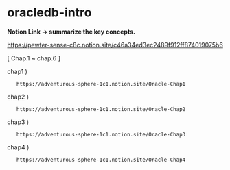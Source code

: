 # oracledb-intro

**Notion Link -> summarize the key concepts.**

https://pewter-sense-c8c.notion.site/c46a34ed3ec2489f912ff874019075b6

[ Chap.1 ~ chap.6 ]

chap1 )  

       https://adventurous-sphere-1c1.notion.site/Oracle-Chap1

chap2 )  

       https://adventurous-sphere-1c1.notion.site/Oracle-Chap2
       
chap3 )  

       https://adventurous-sphere-1c1.notion.site/Oracle-Chap3

chap4 )
     
       https://adventurous-sphere-1c1.notion.site/Oracle-Chap4
